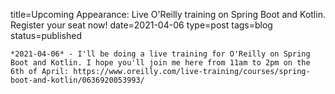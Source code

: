 
title=Upcoming Appearance: Live O'Reilly training on Spring Boot and Kotlin. Register your seat now!
date=2021-04-06
type=post
tags=blog
status=published
~~~~~~
*2021-04-06* - I'll be doing a live training for O'Reilly on Spring Boot and Kotlin. I hope you'll join me here from 11am to 2pm on the 6th of April: https://www.oreilly.com/live-training/courses/spring-boot-and-kotlin/0636920053993/
            